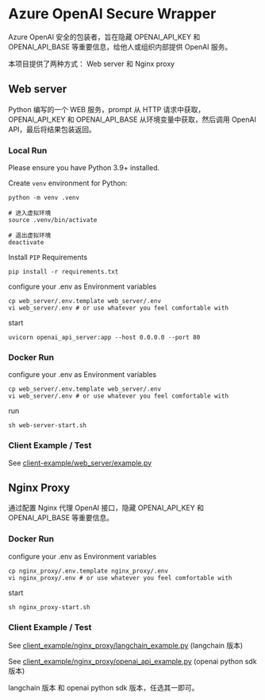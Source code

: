 # Azure OpenAI Secure Wrapper

Azure OpenAI 安全的包装者，旨在隐藏 OPENAI_API_KEY 和 OPENAI_API_BASE 等重要信息，给他人或组织内部提供 OpenAI 服务。

本项目提供了两种方式： Web server 和 Nginx proxy

## Web server

Python 编写的一个 WEB 服务，prompt 从 HTTP 请求中获取，OPENAI_API_KEY 和 OPENAI_API_BASE 从环境变量中获取，然后调用 OpenAI API，最后将结果包装返回。

### Local Run

Please ensure you have Python 3.9+ installed.

Create `venv` environment for Python:

```console
python -m venv .venv

# 进入虚拟环境
source .venv/bin/activate

# 退出虚拟环境
deactivate
```

Install `PIP` Requirements

```console
pip install -r requirements.txt
```

configure your .env as Environment variables

```
cp web_server/.env.template web_server/.env
vi web_server/.env # or use whatever you feel comfortable with
```

start

```console
uvicorn openai_api_server:app --host 0.0.0.0 --port 80
```

### Docker Run

configure your .env as Environment variables

```
cp web_server/.env.template web_server/.env
vi web_server/.env # or use whatever you feel comfortable with
```

run

```
sh web-server-start.sh
```

### Client Example / Test

See [client-example/web_server/example.py](client-example/web_server/example.py)

## Nginx Proxy

通过配置 Nginx 代理 OpenAI 接口，隐藏 OPENAI_API_KEY 和 OPENAI_API_BASE 等重要信息。

### Docker Run

configure your .env as Environment variables

```
cp nginx_proxy/.env.template nginx_proxy/.env
vi nginx_proxy/.env # or use whatever you feel comfortable with
```

start

```
sh nginx_proxy-start.sh
```

### Client Example / Test

See [client_example/nginx_proxy/langchain_example.py](client_example/nginx_proxy/langchain_example.py) (langchain 版本)

See [client_example/nginx_proxy/openai_api_example.py](client_example/nginx_proxy/openai_api_example.py) (openai python sdk 版本)

langchain 版本 和 openai python sdk 版本，任选其一即可。